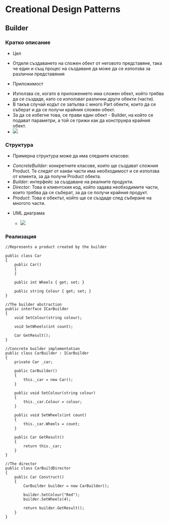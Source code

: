 # Creational Design Patterns
## Builder

### Кратко описание
* Цел
 - Отделя създаването на сложен обект от неговото представяне, така че един и същ процес на създаване да може да се използва за различни представяния
 
* Приложимост
 - Използва се, когато в приложението има сложен обект, който трябва да се създаде, като се използват различни други обекти (части).
 - В такъв случай кодът се запълва с много Part обекти, които да се съберат и да се получи крайния сложен обект.
 - За да се избегне това, се прави един обект - Builder, на който се подават параметри, а той се грижи как да конструира крайния обект.
 - ![](https://sourcemaking.com/files/v2/content/patterns/Builder_example1-2x.png)

### Структура 

* Примерна структура може да има следните класове:
 - _ConcreteBuilder_: конкретните класове, които ще създават сложния Product. Те следят от какви части има необходимост и се използва от клиента, за да получи Product обекта.
 - _Builder_: интерфейс за създаване на реалните продукти.
 - _Director_: Това е клиентския код, който задава необходимите части, които трябва да се съберат, за да се получи крайния продукт.
 - _Product_: Това е обектът, който ще се създаде след събиране на многото части.
 
* UML диаграма

  - ![](http://www.dofactory.com/images/diagrams/net/builder.gif)


### Реализация
    
    

    
    //Represents a product created by the builder

    public class Car
    {
	    public Car()
	    {
	    }
	    
	    public int Wheels { get; set; }
	    
	    public string Colour { get; set; }
    }
    
    //The builder abstraction
    public interface ICarBuilder
    {
	    void SetColour(string colour);
	    
	    void SetWheels(int count);
	    
	    Car GetResult();
    }
    
    //Concrete builder implementation
    public class CarBuilder : ICarBuilder
    {
	    private Car _car;
	    
	    public CarBuilder()
	    {
	    	this._car = new Car();
	    }
	    
	    public void SetColour(string colour)
	    {
	    	this._car.Colour = colour;
	    }
	    
	    public void SetWheels(int count)
	    {
	    	this._car.Wheels = count;
	    }
	    
	    public Car GetResult()
	    {
	    	return this._car;
	    }
    }
    
    //The director
    public class CarBuildDirector
    {
	    public Car Construct()
	    {
		    CarBuilder builder = new CarBuilder();
		    
		    builder.SetColour("Red");
		    builder.SetWheels(4);
		    
		    return builder.GetResult();
	    }
    }